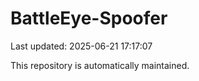 # BattleEye-Spoofer

Last updated: 2025-06-21 17:17:07

This repository is automatically maintained.
